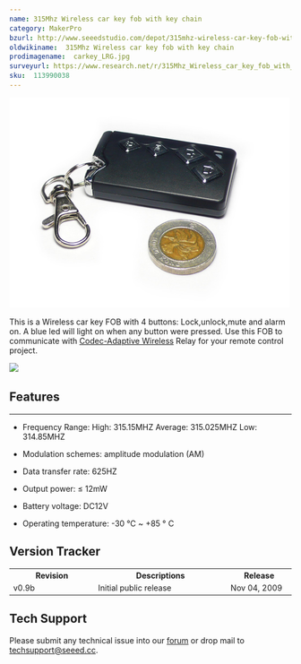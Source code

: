 ```yaml
---
name: 315Mhz Wireless car key fob with key chain
category: MakerPro
bzurl: http://www.seeedstudio.com/depot/315mhz-wireless-car-key-fob-with-key-chain-battery-included-p-557.html?cPath=139_140
oldwikiname:  315Mhz Wireless car key fob with key chain
prodimagename:  carkey_LRG.jpg
surveyurl: https://www.research.net/r/315Mhz_Wireless_car_key_fob_with_key_chain
sku:  113990038
---
```

![](https://github.com/SeeedDocument/315Mhz_Wireless_car_key_fob_with_key_chain/raw/master/img/carkey_LRG.jpg)

This is a Wireless car key FOB with 4 buttons: Lock,unlock,mute and alarm on.  A blue led will light on when any button were pressed. Use this FOB to communicate with [Codec-Adaptive Wireless](http://www.seeedstudio.com/depot/codecadaptive-wireless-relay-p-550.html) Relay for your remote control project.

[![](https://github.com/SeeedDocument/Seeed-WiKi/raw/master/docs/images/300px-Get_One_Now_Banner-ragular.png)](http://www.seeedstudio.com/depot/315mhz-wireless-car-key-fob-with-key-chain-battery-included-p-557.html?cPath=139_140)

##   Features
---
*   Frequency Range: High: 315.15MHZ  Average: 315.025MHZ  Low: 314.85MHZ

*   Modulation schemes: amplitude modulation (AM)

*   Data transfer rate: 625HZ

*   Output power: ≤ 12mW

*   Battery voltage: DC12V

*   Operating temperature: -30 ℃ ~ +85 ° C

##   Version Tracker

<table>
<tr>
<th> Revision
</th>
<th> Descriptions
</th>
<th> Release
</th></tr>
<tr>
<td width="300px"> v0.9b
</td>
<td width="500px"> Initial public release
</td>
<td width="200px"> Nov 04, 2009
</td></tr></table>

## Tech Support
Please submit any technical issue into our [forum](http://forum.seeedstudio.com/) or drop mail to techsupport@seeed.cc. 